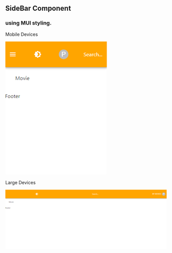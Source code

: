 ## SideBar Component

### using MUI styling.

Mobile Devices

![mobile devices](./src/assets/mobile-nav-component.png)

Large Devices

![large devices](./src/assets/nav-component.png)
